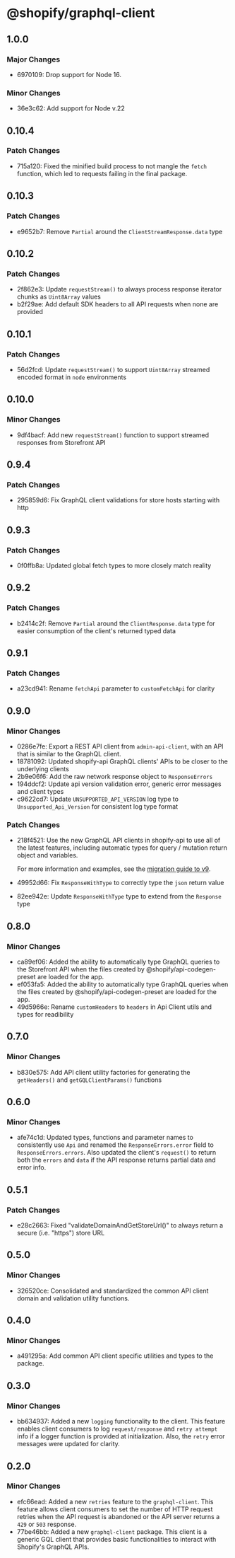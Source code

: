 # @shopify/graphql-client

## 1.0.0

### Major Changes

- 6970109: Drop support for Node 16.

### Minor Changes

- 36e3c62: Add support for Node v.22

## 0.10.4

### Patch Changes

- 715a120: Fixed the minified build process to not mangle the `fetch` function, which led to requests failing in the final package.

## 0.10.3

### Patch Changes

- e9652b7: Remove `Partial` around the `ClientStreamResponse.data` type

## 0.10.2

### Patch Changes

- 2f862e3: Update `requestStream()` to always process response iterator chunks as `Uint8Array` values
- b2f29ae: Add default SDK headers to all API requests when none are provided

## 0.10.1

### Patch Changes

- 56d2fcd: Update `requestStream()` to support `Uint8Array` streamed encoded format in `node` environments

## 0.10.0

### Minor Changes

- 9df4bacf: Add new `requestStream()` function to support streamed responses from Storefront API

## 0.9.4

### Patch Changes

- 295859d6: Fix GraphQL client validations for store hosts starting with http

## 0.9.3

### Patch Changes

- 0f0ffb8a: Updated global fetch types to more closely match reality

## 0.9.2

### Patch Changes

- b2414c2f: Remove `Partial` around the `ClientResponse.data` type for easier consumption of the client's returned typed data

## 0.9.1

### Patch Changes

- a23cd941: Rename `fetchApi` parameter to `customFetchApi` for clarity

## 0.9.0

### Minor Changes

- 0286e7fe: Export a REST API client from `admin-api-client`, with an API that is similar to the GraphQL client.
- 18781092: Updated shopify-api GraphQL clients' APIs to be closer to the underlying clients
- 2b9e06f6: Add the raw network response object to `ResponseErrors`
- 194ddcf2: Update api version validation error, generic error messages and client types
- c9622cd7: Update `UNSUPPORTED_API_VERSION` log type to `Unsupported_Api_Version` for consistent log type format

### Patch Changes

- 218f4521: Use the new GraphQL API clients in shopify-api to use all of the latest features, including automatic types for query / mutation return object and variables.

  For more information and examples, see the [migration guide to v9](../../apps/shopify-api/docs/migrating-to-v9.md#using-the-new-clients).

- 49952d66: Fix `ResponseWithType` to correctly type the `json` return value
- 82ee942e: Update `ResponseWithType` type to extend from the `Response` type

## 0.8.0

### Minor Changes

- ca89ef06: Added the ability to automatically type GraphQL queries to the Storefront API when the files created by @shopify/api-codegen-preset are loaded for the app.
- ef053fa5: Added the ability to automatically type GraphQL queries when the files created by @shopify/api-codegen-preset are loaded for the app.
- 49d5966e: Rename `customHeaders` to `headers` in Api Client utils and types for readibility

## 0.7.0

### Minor Changes

- b830e575: Add API client utility factories for generating the `getHeaders()` and `getGQLClientParams()` functions

## 0.6.0

### Minor Changes

- afe74c1d: Updated types, functions and parameter names to consistently use `Api` and renamed the `ResponseErrors.error` field to `ResponseErrors.errors`. Also updated the client's `request()` to return both the `errors` and `data` if the API response returns partial data and error info.

## 0.5.1

### Patch Changes

- e28c2663: Fixed "validateDomainAndGetStoreUrl()" to always return a secure (i.e. "https") store URL

## 0.5.0

### Minor Changes

- 326520ce: Consolidated and standardized the common API client domain and validation utility functions.

## 0.4.0

### Minor Changes

- a491295a: Add common API client specific utilities and types to the package.

## 0.3.0

### Minor Changes

- bb634937: Added a new `logging` functionality to the client. This feature enables client consumers to log `request/response` and `retry attempt` info if a logger function is provided at initialization. Also, the `retry` error messages were updated for clarity.

## 0.2.0

### Minor Changes

- efc66ead: Added a new `retries` feature to the `graphql-client`. This feature allows client consumers to set the number of HTTP request retries when the API request is abandoned or the API server returns a `429` or `503` response.
- 77be46bb: Added a new `graphql-client` package. This client is a generic GQL client that provides basic functionalities to interact with Shopify's GraphQL APIs.
